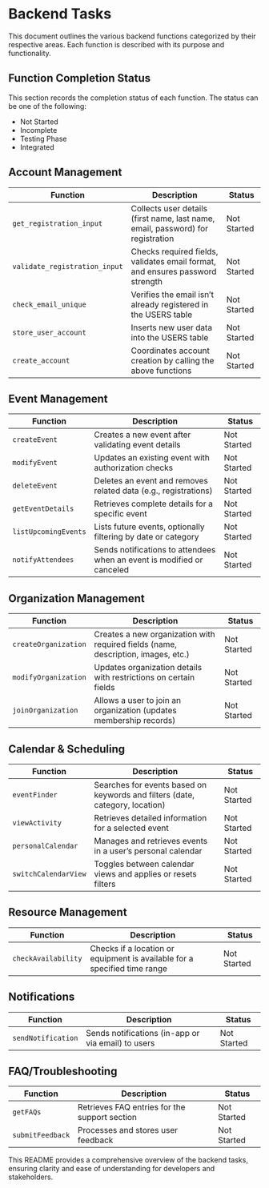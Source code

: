 # Backend Tasks

This document outlines the various backend functions categorized by their respective areas. Each function is described with its purpose and 
functionality.

## Function Completion Status

This section records the completion status of each function. The status can be one of the following:
- Not Started
- Incomplete
- Testing Phase
- Integrated

## Account Management

| Function                    | Description                                                                      | Status          |
|-----------------------------|----------------------------------------------------------------------------------|-----------------|
| `get_registration_input`    | Collects user details (first name, last name, email, password) for registration  | Not Started     |
| `validate_registration_input` | Checks required fields, validates email format, and ensures password strength  | Not Started     |
| `check_email_unique`        | Verifies the email isn’t already registered in the USERS table                   | Not Started     |
| `store_user_account`        | Inserts new user data into the USERS table                                       | Not Started     |
| `create_account`            | Coordinates account creation by calling the above functions                      | Not Started     |

## Event Management

| Function                    | Description                                                                      | Status          |
|-----------------------------|----------------------------------------------------------------------------------|-----------------|
| `createEvent`               | Creates a new event after validating event details                               | Not Started     |
| `modifyEvent`               | Updates an existing event with authorization checks                              | Not Started     |
| `deleteEvent`               | Deletes an event and removes related data (e.g., registrations)                  | Not Started     |
| `getEventDetails`           | Retrieves complete details for a specific event                                  | Not Started     |
| `listUpcomingEvents`        | Lists future events, optionally filtering by date or category                    | Not Started     |
| `notifyAttendees`           | Sends notifications to attendees when an event is modified or canceled           | Not Started     |

## Organization Management

| Function                    | Description                                                                      | Status          |
|-----------------------------|----------------------------------------------------------------------------------|-----------------|
| `createOrganization`        | Creates a new organization with required fields (name, description, images, etc.)| Not Started     |
| `modifyOrganization`        | Updates organization details with restrictions on certain fields                 | Not Started     |
| `joinOrganization`          | Allows a user to join an organization (updates membership records)               | Not Started     |

## Calendar & Scheduling

| Function                    | Description                                                                      | Status          |
|-----------------------------|----------------------------------------------------------------------------------|-----------------|
| `eventFinder`               | Searches for events based on keywords and filters (date, category, location)     | Not Started     |
| `viewActivity`              | Retrieves detailed information for a selected event                              | Not Started     |
| `personalCalendar`          | Manages and retrieves events in a user’s personal calendar                       | Not Started     |
| `switchCalendarView`        | Toggles between calendar views and applies or resets filters                     | Not Started     |

## Resource Management

| Function                    | Description                                                                      | Status          |
|-----------------------------|----------------------------------------------------------------------------------|-----------------|
| `checkAvailability`         | Checks if a location or equipment is available for a specified time range        | Not Started     |

## Notifications

| Function                    | Description                                                                      | Status          |
|-----------------------------|----------------------------------------------------------------------------------|-----------------|
| `sendNotification`          | Sends notifications (in-app or via email) to users                               | Not Started     |

## FAQ/Troubleshooting

| Function                    | Description                                                                      | Status          |
|-----------------------------|----------------------------------------------------------------------------------|-----------------|
| `getFAQs`                   | Retrieves FAQ entries for the support section                                    | Not Started     |
| `submitFeedback`            | Processes and stores user feedback                                               | Not Started     |


This README provides a comprehensive overview of the backend tasks, ensuring clarity and ease of understanding for developers and stakeholders.